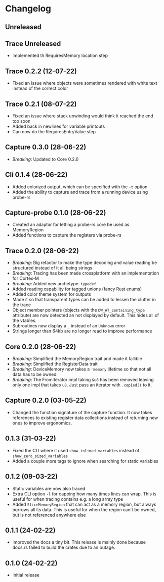 # Changelog

## Unreleased

## Trace Unreleased

- Implemented th RequiresMemory location step

## Trace 0.2.2 (12-07-22)

- Fixed an issue where objects were sometimes rendered with white text instead of the correct color

## Trace 0.2.1 (08-07-22)

- Fixed an issue where stack unwinding would think it reached the end too soon
- Added back in newlines for variable printouts
- Can now do the RequiresEntryValue step

## Capture 0.3.0 (28-06-22)
- *Breaking*: Updated to Core 0.2.0

## Cli 0.1.4 (28-06-22)

- Added colorized output, which can be specified with the `-t` option
- Added the ability to capture and trace from a running device using probe-rs

## Capture-probe 0.1.0 (28-06-22)

- Created an adaptor for letting a probe-rs core be used as MemoryRegion
- Added functions to capture the registers via probe-rs

## Trace 0.2.0 (28-06-22)

- *Breaking*: Big refactor to make the type decoding and value reading be structured instead of it all being strings
- *Breaking*: Tracing has been made crossplatform with an implementation for Cortex-M
- *Breaking*: Added new archetype: `typedef`
- Added reading capability for tagged unions (fancy Rust enums)
- Added color theme system for outputs
- Made it so that transparent types can be added to lessen the clutter in the trace
- Object member pointers (objects with the `DW_AT_containing_type` attribute) are now detected an not displayed by default. This hides all of the vtables.
- Subroutines now display a `_` instead of an `Unknown` error
- Strings longer than 64kb are no longer read to improve performance

## Core 0.2.0 (28-06-22)

- *Breaking*: Simplified the MemoryRegion trait and made it fallible
- *Breaking*: Simplified the RegisterData trait
- *Breaking*: DeviceMemory now takes a `'memory` lifetime so that not all data has to be owned
- *Breaking*: The FromIterator impl taking `&u8` has been removed leaving only one impl that takes `u8`. Just pass an iterator with `.copied()` to it.

## Capture 0.2.0 (03-05-22)

- Changed the function signature of the capture function. It now takes references to existing register data collections instead of returning new ones to improve ergonomics.

## 0.1.3 (31-03-22)

- Fixed the CLI where it used `show_inlined_variables` instead of `show_zero_sized_variables`
- Added a couple more tags to ignore when searching for static variables
## 0.1.2 (09-03-22)

- Static variables are now also traced
- Extra CLI option `-l` for capping how many times lines can wrap. This is useful for when tracing contains e.g. a long array type
- Added `SliceMemoryRegion` that can act as a memory region, but always borrows all its data. This is useful for when the region can't be owned, but is not referenced anywhere else

## 0.1.1 (24-02-22)

- Improved the docs a tiny bit. This release is mainly done because docs.rs failed to build the crates due to an outage.

## 0.1.0 (24-02-22)

- Initial release
